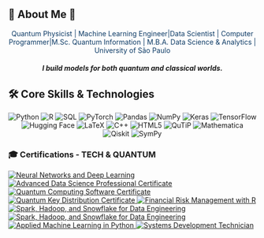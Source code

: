 ## 🌟 About Me 🌟 
<p align="center" style="color: #0D3B66;">
 Quantum Physicist | Machine Learning Engineer|Data Scientist | Computer Programmer|M.Sc. Quantum Information | M.B.A. Data Science & Analytics | University of São Paulo
<h5 align="center"> I build models for both quantum and classical worlds. </h5>

## 🛠️ Core Skills & Technologies

<p align="center">
  <img src="https://img.shields.io/badge/Python-3776AB?style=for-the-badge&logo=python&logoColor=white" alt="Python">
   <img src="https://img.shields.io/badge/R-276DC3?style=for-the-badge&logo=r&logoColor=white" alt="R">
  <img src="https://img.shields.io/badge/SQL-4479A1?style=for-the-badge&logo=postgresql&logoColor=white" alt="SQL">
  <img src="https://img.shields.io/badge/PyTorch-%23EE4C2C.svg?style=for-the-badge&logo=PyTorch&logoColor=white" alt="PyTorch">
  <img src="https://img.shields.io/badge/pandas-%23150458.svg?style=for-the-badge&logo=pandas&logoColor=white" alt="Pandas">
  <img src="https://img.shields.io/badge/numpy-%23013243.svg?style=for-the-badge&logo=numpy&logoColor=white" alt="NumPy">
  <img src="https://img.shields.io/badge/Keras-D00000?style=for-the-badge&logo=keras&logoColor=white" alt="Keras">
  <img src="https://img.shields.io/badge/TensorFlow-FF6F00?style=for-the-badge&logo=tensorflow&logoColor=white" alt="TensorFlow">
 <img src="https://img.shields.io/badge/Hugging%20Face-FFD21E?style=for-the-badge&logo=huggingface&logoColor=black" alt="Hugging Face">
  <img src="https://img.shields.io/badge/LaTeX-008080?style=for-the-badge&logo=latex&logoColor=white" alt="LaTeX">
  <img src="https://img.shields.io/badge/C++-00599C?style=for-the-badge&logo=cplusplus&logoColor=white" alt="C++">
  <img src="https://img.shields.io/badge/HTML5-E34F26?style=for-the-badge&logo=html5&logoColor=white" alt="HTML5">  
  <img src="https://img.shields.io/badge/QuTiP-black?style=for-the-badge&logo=https://raw.githubusercontent.com/isadays/isadays/main/Qutip_logo.png&logoColor=white" alt="QuTiP">
  <img src="https://img.shields.io/badge/Mathematica-DD1100?style=for-the-badge&logo=wolfram&logoColor=white" alt="Mathematica">
    <img src="https://img.shields.io/badge/Qiskit-black?style=for-the-badge&logo=qiskit&logoColor=white" alt="Qiskit">
  <img src="https://img.shields.io/badge/SymPy-3D550C?style=for-the-badge&logo=sympy&logoColor=white" alt="SymPy">
</p>


### 🎓 Certifications - TECH & QUANTUM

<a href="https://www.coursera.org/account/accomplishments/verify/DKATX1UP411C">
  <img src="https://img.shields.io/badge/Neural%20Networks%20and%20Deep%20Learning%20Certificate-black?style=for-the-badge&logo=DeepLearningAI&logoColor=white" alt="Neural Networks and Deep Learning">
  
<a href="https://www.coursera.org/account/accomplishments/specialization/certificate/UBWGZH5AVJM6">
  <img src="https://img.shields.io/badge/IBM-Advanced%20Data%20Science%20Professional%20Certificate-black?style=for-the-badge&logo=ibm&logoColor=white" alt="Advanced Data Science Professional Certificate">
  </a>
      <a href="https://www.linkedin.com/in/diasplisabela/details/certifications/">
    <img src="https://img.shields.io/badge/WOMANIUM-Quantum_Computing_Software_Certificate-black?style=for-the-badge&logo=qiskit&logoColor=white" alt="Quantum Computing Software Certificate">
  </a>
<a href="https://www.linkedin.com/in/diasplisabela/details/certifications/">
    <img src="https://img.shields.io/badge/WOMANIUM-Quantum_Key_Distribution_Certificate-black?style=for-the-badge&logo=qiskit&logoColor=white" alt="Quantum Key Distribution Certificate">
  </a>
  
  <a href="https://www.coursera.org/account/accomplishments/verify/JSZ66M47HBYW">
    <img src="https://img.shields.io/badge/Duke_University-Financial_Risk_Management_with_R-black?style=for-the-badge&logo=coursera&logoColor=white" alt="Financial Risk Management with R">
  </a>
      <a href="https://www.coursera.org/account/accomplishments/verify/54Z79BFZ6XFY">
    <img src="https://img.shields.io/badge/Duke_University-Scripting_with_Python_and_SQL_for_Data_Engineering-black?style=for-the-badge&logo=coursera&logoColor=white" alt="Spark, Hadoop, and Snowflake for Data Engineering">
  </a>
    <a href="https://www.coursera.org/account/accomplishments/certificate/NEVR7AAXYVPE">
    <img src="https://img.shields.io/badge/Duke_University-Spark_Hadoop_and_Snowflake_for_Data_Engineering-black?style=for-the-badge&logo=coursera&logoColor=white" alt="Spark, Hadoop, and Snowflake for Data Engineering">
  </a>
   <a href="https://www.coursera.org/account/accomplishments/verify/5AWRJCVN2C86">
    <img src="https://img.shields.io/badge/University_of_Michigan-Applied_Machine_Learning_in_Python-black?style=for-the-badge&logo=coursera&logoColor=white" alt="Applied Machine Learning in Python">
</a>

 <a href="https://www.linkedin.com/company/24978546/">
    <img src="https://img.shields.io/badge/ETEC-Systems_Development_Professional_Certificate-black?style=for-the-badge&logo=etec&logoColor=white" alt="Systems Development Technician">
  </a>

